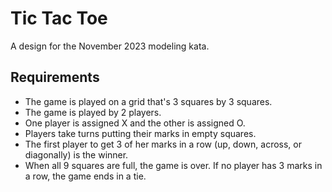 # Tic Tac Toe

A design for the November 2023 modeling kata.

## Requirements

- The game is played on a grid that's 3 squares by 3 squares.
- The game is played by 2 players.
- One player is assigned X and the other is assigned O.
- Players take turns putting their marks in empty squares.
- The first player to get 3 of her marks in a row (up, down, across, or diagonally) is the winner.
- When all 9 squares are full, the game is over. If no player has 3 marks in a row, the game ends in a tie.